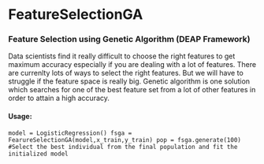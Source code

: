 # FeatureSelectionGA
### Feature Selection using Genetic Algorithm (DEAP Framework)

Data scientists find it really difficult to choose the right features to get maximum accuracy especially if you are dealing with a lot of features. There are currenlty lots of ways to select the right features. But we will have to struggle if the feature space is really big. Genetic algorithm is one solution which searches for one of the best feature set from a lot of other features in order to attain a high accuracy.

#### Usage:
`model = LogisticRegression()
fsga = FearureSelectionGA(model,x_train,y_train)
pop = fsga.generate(100)
#Select the best individual from the final population and fit the initialized model
`




